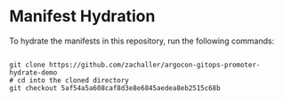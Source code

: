 
# Manifest Hydration

To hydrate the manifests in this repository, run the following commands:

```shell

git clone https://github.com/zachaller/argocon-gitops-promoter-hydrate-demo
# cd into the cloned directory
git checkout 5af54a5a608caf8d3e8e6845aedea8eb2515c68b
```